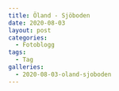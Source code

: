 ```yaml
---
title: Öland - Sjöboden
date: 2020-08-03
layout: post
categories:
  - Fotoblogg
tags:
  - Tag
galleries:
  - 2020-08-03-oland-sjoboden
---
```

